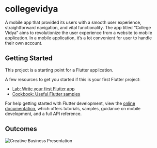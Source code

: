 # collegevidya

A mobile app that provided its users with a smooth user experience, straightforward navigation, and vital functionality. The app titled “College Vidya” aims to revolutionize the user experience from a website to mobile application. In a mobile application, it’s a lot convenient for user to handle their own account. 

## Getting Started

This project is a starting point for a Flutter application.

A few resources to get you started if this is your first Flutter project:

- [Lab: Write your first Flutter app](https://docs.flutter.dev/get-started/codelab)
- [Cookbook: Useful Flutter samples](https://docs.flutter.dev/cookbook)

For help getting started with Flutter development, view the
[online documentation](https://docs.flutter.dev/), which offers tutorials,
samples, guidance on mobile development, and a full API reference.

## Outcomes
![Creative Business Presentation](https://github.com/kriti-banka/college-vidya-app-flutter/assets/72350827/f4a74b5f-b0df-492f-a92a-ddad32a60bc5)


